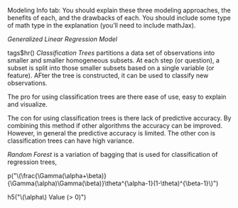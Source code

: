 Modeling Info tab: You should explain these three modeling approaches, the benefits of each,
and the drawbacks of each. You should include some type of math type in the explanation
(you’ll need to include mathJax).

*Generalized Linear Regression Model*


tags$hr()
*Classification Trees* partitions a data set of observations into smaller and smaller homogeneous subsets. At each step (or question), a subset is split into those smaller subsets based on a single variable (or feature).  AFter the tree is constructed, it can be used to classify new observations.


The pro for using classification trees are there ease of use, easy to explain and visualize.

The con for using classification trees is there lack of predictive accuracy. By combining this method if other algorithms the accuracy can be improved.  However,  in general the predictive accuracy is limited. The other con is classification trees can have high variance.

*Random Forest* is a variation of bagging that is used for classification of regression trees,

p("\\(\\frac{\\Gamma(\\alpha+\\beta)}{\\Gamma(\\alpha)\\Gamma(\\beta)}\\theta^{\\alpha-1}(1-\\theta)^{\\beta-1}\\)")

h5("\\(\\alpha\\) Value (> 0)")

<!DOCTYPE html>
<html>
<head>
  <meta charset="utf-8">
  <meta name="viewport" content="width=device-width">
  <title>MathJax example</title>
  <script src="https://polyfill.io/v3/polyfill.min.js?features=es6"></script>
  <script id="MathJax-script" async
          src="https://cdn.jsdelivr.net/npm/mathjax@3.0.1/es5/tex-mml-chtml.js">
  </script>
</head>
<body>